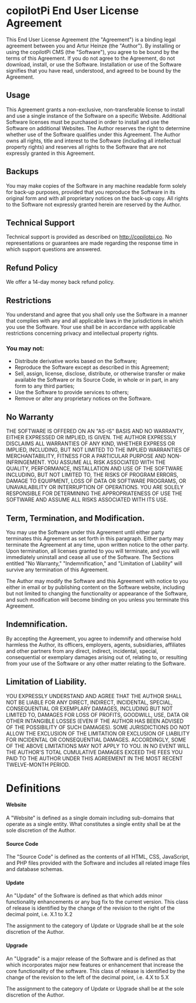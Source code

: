 # copilotPi End User License Agreement

This End User License Agreement (the "Agreement") is a binding legal agreement between you and Artur Heinze (the "Author"). 
By installing or using the copilotPi CMS (the "Software"), you agree to be bound by the terms of this Agreement. 
If you do not agree to the Agreement, do not download, install, or use the Software. 
Installation or use of the Software signifies that you have read, understood, and agreed to be bound by the Agreement.

## Usage

This Agreement grants a non-exclusive, non-transferable license to install and use a single instance of the Software on 
a specific Website. Additional Software licenses must be purchased in order to install and use the Software on additional Websites. 
The Author reserves the right to determine whether use of the Software qualifies under this Agreement. 
The Author owns all rights, title and interest to the Software (including all intellectual property rights) and reserves 
all rights to the Software that are not expressly granted in this Agreement.

## Backups

You may make copies of the Software in any machine readable form solely for back-up purposes, provided that you reproduce 
the Software in its original form and with all proprietary notices on the back-up copy. 
All rights to the Software not expressly granted herein are reserved by the Author.

## Technical Support

Technical support is provided as described on http://copilotpi.co. No representations or guarantees are made regarding the 
response time in which support questions are answered.

## Refund Policy

We offer a 14-day money back refund policy.

## Restrictions

You understand and agree that you shall only use the Software in a manner that complies with any and all applicable laws 
in the jurisdictions in which you use the Software. Your use shall be in accordance with applicable restrictions 
concerning privacy and intellectual property rights.

### You may not:

- Distribute derivative works based on the Software;
- Reproduce the Software except as described in this Agreement;
- Sell, assign, license, disclose, distribute, or otherwise transfer or make available the Software or its Source Code, 
  in whole or in part, in any form to any third parties;
- Use the Software to provide services to others;
- Remove or alter any proprietary notices on the Software.

## No Warranty

THE SOFTWARE IS OFFERED ON AN "AS-IS" BASIS AND NO WARRANTY, EITHER EXPRESSED OR IMPLIED, IS GIVEN. THE AUTHOR EXPRESSLY 
DISCLAIMS ALL WARRANTIES OF ANY KIND, WHETHER EXPRESS OR IMPLIED, INCLUDING, BUT NOT LIMITED TO THE IMPLIED WARRANTIES OF 
MERCHANTABILITY, FITNESS FOR A PARTICULAR PURPOSE AND NON-INFRINGEMENT. YOU ASSUME ALL RISK ASSOCIATED WITH THE QUALITY, 
PERFORMANCE, INSTALLATION AND USE OF THE SOFTWARE INCLUDING, BUT NOT LIMITED TO, THE RISKS OF PROGRAM ERRORS, DAMAGE TO 
EQUIPMENT, LOSS OF DATA OR SOFTWARE PROGRAMS, OR UNAVAILABILITY OR INTERRUPTION OF OPERATIONS. YOU ARE SOLELY RESPONSIBLE 
FOR DETERMINING THE APPROPRIATENESS OF USE THE SOFTWARE AND ASSUME ALL RISKS ASSOCIATED WITH ITS USE.

## Term, Termination, and Modification.

You may use the Software under this Agreement until either party terminates this Agreement as set forth in this paragraph. 
Either party may terminate the Agreement at any time, upon written notice to the other party. Upon termination, all licenses 
granted to you will terminate, and you will immediately uninstall and cease all use of the Software. The Sections entitled 
"No Warranty," "Indemnification," and "Limitation of Liability" will survive any termination of this Agreement.

The Author may modify the Software and this Agreement with notice to you either in email or by publishing content on the 
Software website, including but not limited to changing the functionality or appearance of the Software, and such modification 
will become binding on you unless you terminate this Agreement.

## Indemnification.

By accepting the Agreement, you agree to indemnify and otherwise hold harmless the Author, its officers, employers, agents, 
subsidiaries, affiliates and other partners from any direct, indirect, incidental, special, consequential or exemplary 
damages arising out of, relating to, or resulting from your use of the Software or any other matter relating to the Software.

## Limitation of Liability.

YOU EXPRESSLY UNDERSTAND AND AGREE THAT THE AUTHOR SHALL NOT BE LIABLE FOR ANY DIRECT, INDIRECT, INCIDENTAL, SPECIAL, 
CONSEQUENTIAL OR EXEMPLARY DAMAGES, INCLUDING BUT NOT LIMITED TO, DAMAGES FOR LOSS OF PROFITS, GOODWILL, USE, DATA OR 
OTHER INTANGIBLE LOSSES (EVEN IF THE AUTHOR HAS BEEN ADVISED OF THE POSSIBILITY OF SUCH DAMAGES). SOME JURISDICTIONS DO 
NOT ALLOW THE EXCLUSION OF THE LIMITATION OR EXCLUSION OF LIABILITY FOR INCIDENTAL OR CONSEQUENTIAL DAMAGES. ACCORDINGLY, 
SOME OF THE ABOVE LIMITATIONS MAY NOT APPLY TO YOU. IN NO EVENT WILL THE AUTHOR'S TOTAL CUMULATIVE DAMAGES EXCEED THE FEES 
YOU PAID TO THE AUTHOR UNDER THIS AGREEMENT IN THE MOST RECENT TWELVE-MONTH PERIOD.

# Definitions

#### Website

A "Website" is defined as a single domain including sub-domains that operate as a single entity. What constitutes a single 
entity shall be at the sole discretion of the Author.

#### Source Code

The "Source Code" is defined as the contents of all HTML, CSS, JavaScript, and PHP files provided with the Software and 
includes all related image files and database schemas.

#### Update

An "Update" of the Software is defined as that which adds minor functionality enhancements or any bug fix to the current 
version. This class of release is identified by the change of the revision to the right of the decimal point, i.e. X.1 to X.2

The assignment to the category of Update or Upgrade shall be at the sole discretion of the Author.

#### Upgrade

An "Upgrade" is a major release of the Software and is defined as that which incorporates major new features or enhancement 
that increase the core functionality of the software. This class of release is identified by the change of the revision 
to the left of the decimal point, i.e. 4.X to 5.X

The assignment to the category of Update or Upgrade shall be at the sole discretion of the Author.
